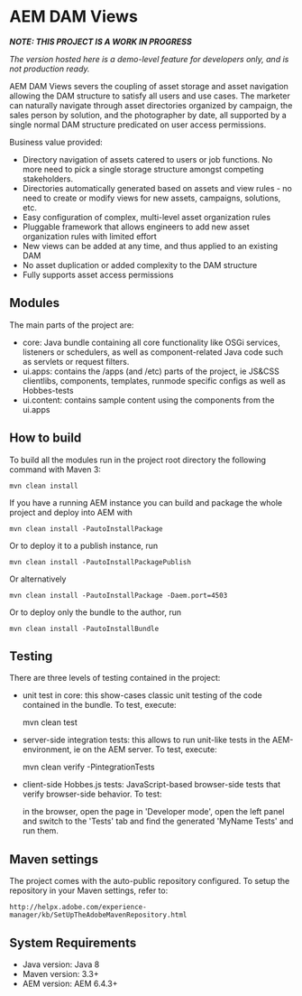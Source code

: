 # AEM DAM Views

***NOTE: THIS PROJECT IS A WORK IN PROGRESS***

*The version hosted here is a demo-level feature for developers only, and is not production ready.*

AEM DAM Views severs the coupling of asset storage and asset navigation allowing the DAM structure to satisfy all users
and use cases.  The marketer can naturally navigate through asset directories organized by campaign, the sales person
by solution, and the photographer by date, all supported by a single normal DAM structure predicated on user access
permissions.

Business value provided:
- Directory navigation of assets catered to users or job functions.  No more need to pick a single storage structure
amongst competing stakeholders.
- Directories automatically generated based on assets and view rules - no need to create or modify views for new assets,
campaigns, solutions, etc.
- Easy configuration of complex, multi-level asset organization rules
- Pluggable framework that allows engineers to add new asset organization rules with limited effort
- New views can be added at any time, and thus applied to an existing DAM
- No asset duplication or added complexity to the DAM structure
- Fully supports asset access permissions


## Modules

The main parts of the project are:

* core: Java bundle containing all core functionality like OSGi services, listeners or schedulers, as well as component-related Java code such as servlets or request filters.
* ui.apps: contains the /apps (and /etc) parts of the project, ie JS&CSS clientlibs, components, templates, runmode specific configs as well as Hobbes-tests
* ui.content: contains sample content using the components from the ui.apps

## How to build

To build all the modules run in the project root directory the following command with Maven 3:

    mvn clean install

If you have a running AEM instance you can build and package the whole project and deploy into AEM with  

    mvn clean install -PautoInstallPackage
    
Or to deploy it to a publish instance, run

    mvn clean install -PautoInstallPackagePublish
    
Or alternatively

    mvn clean install -PautoInstallPackage -Daem.port=4503

Or to deploy only the bundle to the author, run

    mvn clean install -PautoInstallBundle

## Testing

There are three levels of testing contained in the project:

* unit test in core: this show-cases classic unit testing of the code contained in the bundle. To test, execute:

    mvn clean test

* server-side integration tests: this allows to run unit-like tests in the AEM-environment, ie on the AEM server. To test, execute:

    mvn clean verify -PintegrationTests

* client-side Hobbes.js tests: JavaScript-based browser-side tests that verify browser-side behavior. To test:

    in the browser, open the page in 'Developer mode', open the left panel and switch to the 'Tests' tab and find the generated 'MyName Tests' and run them.


## Maven settings

The project comes with the auto-public repository configured. To setup the repository in your Maven settings, refer to:

    http://helpx.adobe.com/experience-manager/kb/SetUpTheAdobeMavenRepository.html

## System Requirements

* Java version: Java 8
* Maven version: 3.3+
* AEM version: AEM 6.4.3+
